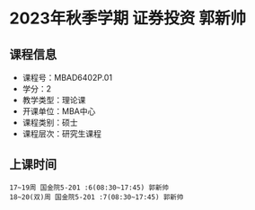 # 2023年秋季学期 证券投资 郭新帅






## 课程信息

- 课程号：MBAD6402P.01
- 学分：2
- 教学类型：理论课
- 开课单位：MBA中心
- 课程类别：硕士
- 课程层次：研究生课程

## 上课时间

```
17~19周 国金院5-201 :6(08:30~17:45) 郭新帅
18~20(双)周 国金院5-201 :7(08:30~17:45) 郭新帅
```

